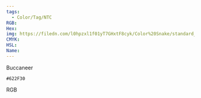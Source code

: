 ```yaml
---
tags:
  - Color/Tag/NTC
RGB:
Hex:
img: https://filedn.com/l0hpzxl1f01yT7GHxtF8cyk/Color%20Snake/standard_csv_to_svg/622F30.svg
CMYK:
HSL:
Name:
---
```

Buccaneer
```palette
#622F30
```
RGB

